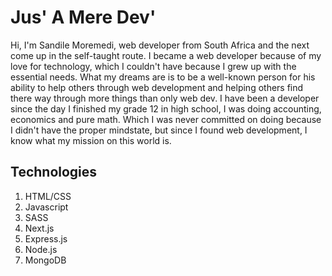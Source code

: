 # Jus' A Mere Dev'
Hi, I'm Sandile Moremedi, web developer from South Africa and the next come up in the self-taught route. I became a web developer because of my love for technology, which I couldn't have because I grew up with the essential needs. What my dreams are is to be a well-known person for his ability to help others through web development and helping others find there way through more things than only web dev. I have been a developer since the day I finished my grade 12 in high school, I was doing accounting, economics and pure math. Which I was never committed on doing because I didn't have the proper mindstate, but since I found web development, I know what my mission on this world is.

## Technologies
1. HTML/CSS
2. Javascript
3. SASS
4. Next.js
5. Express.js
6. Node.js
7. MongoDB

